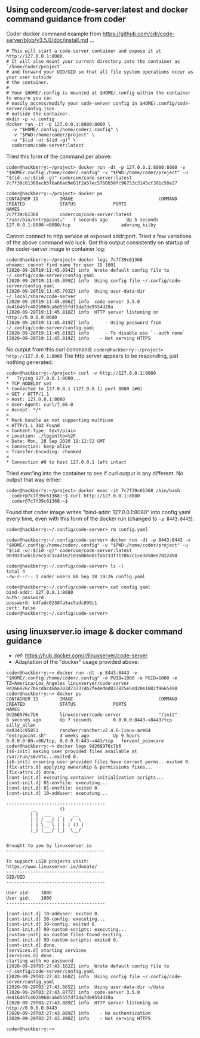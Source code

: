 
## Using codercom/code-server:latest and docker command guidance from coder

Coder docker command example from https://github.com/cdr/code-server/blob/v3.5.0/doc/install.md ...
```
# This will start a code-server container and expose it at http://127.0.0.1:8080.
# It will also mount your current directory into the container as `/home/coder/project`
# and forward your UID/GID so that all file system operations occur as your user outside
# the container.
#
# Your $HOME/.config is mounted at $HOME/.config within the container to ensure you can
# easily access/modify your code-server config in $HOME/.config/code-server/config.json
# outside the container.
mkdir -p ~/.config
docker run -it -p 127.0.0.1:8080:8080 \
  -v "$HOME/.config:/home/coder/.config" \
  -v "$PWD:/home/coder/project" \
  -u "$(id -u):$(id -g)" \
  codercom/code-server:latest
```

Tried this form of the command per above:
```
coder@hackberry:~/project> docker run -dt -p 127.0.0.1:8080:8080 -v "$HOME/.config:/home/coder/.config" -v "$PWD:/home/coder/project" -u "$(id -u):$(id -g)" codercom/code-server:latest
7c7f39c61368ecb5f6a66ad9e61f2a57ec5760b50fc96753c3145cf301c58e27

coder@hackberry:~/project> docker ps
CONTAINER ID        IMAGE                                COMMAND                  CREATED             STATUS              PORTS                                      NAMES
7c7f39c61368        codercom/code-server:latest          "/usr/bin/entrypoint…"   7 seconds ago       Up 5 seconds        127.0.0.1:8080->8080/tcp                   adoring_kilby

```
Cannot connect to http service at exposed addr:port. Tried a few variations of the above command w/o luck. Got this output consistently on startup of the coder-server image in container log:

```
coder@hackberry:~/project> docker logs 7c7f39c61368
whoami: cannot find name for user ID 1001
[2020-09-28T19:11:45.094Z] info  Wrote default config file to ~/.config/code-server/config.yaml
[2020-09-28T19:11:45.099Z] info  Using config file ~/.config/code-server/config.yaml
[2020-09-28T19:11:45.793Z] info  Using user-data-dir ~/.local/share/code-server
[2020-09-28T19:11:45.806Z] info  code-server 3.5.0 de41646fc402b968ca6d555fdf2da7de9554d28a
[2020-09-28T19:11:45.818Z] info  HTTP server listening on http://0.0.0.0:8080
[2020-09-28T19:11:45.819Z] info      - Using password from ~/.config/code-server/config.yaml
[2020-09-28T19:11:45.819Z] info      - To disable use `--auth none`
[2020-09-28T19:11:45.819Z] info    - Not serving HTTPS
```
No output from this curl command: `coder@hackberry:~/project> http://127.0.0.1:8080`
The http server appears to be responding, just nothing generated:
```
coder@hackberry:~/project> curl -v http://127.0.0.1:8080
*   Trying 127.0.0.1:8080...
* TCP_NODELAY set
* Connected to 127.0.0.1 (127.0.0.1) port 8080 (#0)
> GET / HTTP/1.1
> Host: 127.0.0.1:8080
> User-Agent: curl/7.66.0
> Accept: */*
>
* Mark bundle as not supporting multiuse
< HTTP/1.1 302 Found
< Content-Type: text/plain
< Location: ./login?to=%2F
< Date: Mon, 28 Sep 2020 19:12:52 GMT
< Connection: keep-alive
< Transfer-Encoding: chunked
<
* Connection #0 to host 127.0.0.1 left intact
```
Tried exec'ing into the container to see if curl output is any different. No output that way either:
```
coder@hackberry:~/project> docker exec -it 7c7f39c61368 /bin/bash
  coder@7c7f39c61368:~$ curl http://127.0.0.1:8080
  coder@7c7f39c61368:~$
```


Found that coder image writes "bind-addr: 127.0.0.1:8080" into config.yaml every time, even with this form of the docker run (changed to `-p 8443:8443`):

```
coder@hackberry:~/.config/code-server> rm config.yaml

coder@hackberry:~/.config/code-server> docker run -dt -p 8443:8443 -v "$HOME/.config:/home/coder/.config" -v "$PWD:/home/coder/project" -u "$(id -u):$(id -g)" codercom/code-server:latest
90392d5eb1b26c53c1c4d16210168b6601fab233f717862c1ce3850ed7822498

coder@hackberry:~/.config/code-server> ls -l
total 4
-rw-r--r-- 1 coder users 88 Sep 28 19:26 config.yaml

coder@hackberry:~/.config/code-server> cat config.yaml
bind-addr: 127.0.0.1:8080
auth: password
password: b4fadc0238fa5ac5adc899c1
cert: false
coder@hackberry:~/.config/code-server>
```

## using linuxserver.io image & docker command guidance

* ref: https://hub.docker.com/r/linuxserver/code-server
* Adaptation of the "docker" usage provided above:
```
coder@hackberry:~> docker run -dt -p 8443:8443 -v "$HOME/.config:/home/coder/.config" -e PUID=1000 -e PGID=1000 -e TZ=America/Los_Angeles linuxserver/code-server
9d266976c7b6cdac46ba703d737374b2fe4ed0d837825e5dd20e1881f9665a90
coder@hackberry:~> docker ps
CONTAINER ID        IMAGE                                COMMAND             CREATED             STATUS              PORTS                                      NAMES
9d266976c7b6        linuxserver/code-server              "/init"             8 seconds ago       Up 7 seconds        0.0.0.0:8443->8443/tcp                     silly_allen
4a9341c95853        rancher/rancher:v2.4.6-linux-arm64   "entrypoint.sh"     3 weeks ago         Up 9 hours          0.0.0.0:80->80/tcp, 0.0.0.0:443->443/tcp   fervent_poincare
coder@hackberry:~> docker logs 9d266976c7b6
[s6-init] making user provided files available at /var/run/s6/etc...exited 0.
[s6-init] ensuring user provided files have correct perms...exited 0.
[fix-attrs.d] applying ownership & permissions fixes...
[fix-attrs.d] done.
[cont-init.d] executing container initialization scripts...
[cont-init.d] 01-envfile: executing...
[cont-init.d] 01-envfile: exited 0.
[cont-init.d] 10-adduser: executing...

-------------------------------------
          _         ()
         | |  ___   _    __
         | | / __| | |  /  \
         | | \__ \ | | | () |
         |_| |___/ |_|  \__/


Brought to you by linuxserver.io
-------------------------------------

To support LSIO projects visit:
https://www.linuxserver.io/donate/
-------------------------------------
GID/UID
-------------------------------------

User uid:    1000
User gid:    1000
-------------------------------------

[cont-init.d] 10-adduser: exited 0.
[cont-init.d] 30-config: executing...
[cont-init.d] 30-config: exited 0.
[cont-init.d] 99-custom-scripts: executing...
[custom-init] no custom files found exiting...
[cont-init.d] 99-custom-scripts: exited 0.
[cont-init.d] done.
[services.d] starting services
[services.d] done.
starting with no password
[2020-09-29T03:27:43.162Z] info  Wrote default config file to ~/.config/code-server/config.yaml
[2020-09-29T03:27:43.168Z] info  Using config file ~/.config/code-server/config.yaml
[2020-09-29T03:27:43.865Z] info  Using user-data-dir ~/data
[2020-09-29T03:27:43.877Z] info  code-server 3.5.0 de41646fc402b968ca6d555fdf2da7de9554d28a
[2020-09-29T03:27:43.889Z] info  HTTP server listening on http://0.0.0.0:8443
[2020-09-29T03:27:43.889Z] info    - No authentication
[2020-09-29T03:27:43.890Z] info    - Not serving HTTPS

coder@hackberry:~>
```
